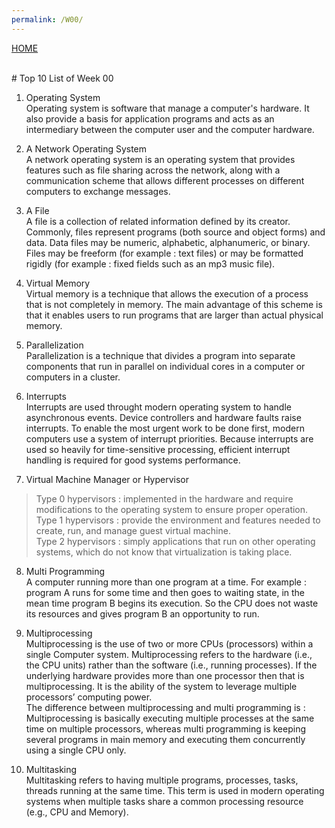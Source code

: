 ```yaml
---
permalink: /W00/
---
```

[HOME](../)

<br>
# Top 10 List of Week 00

1. Operating System<br>
Operating system is software that manage a computer's hardware. It also provide a basis for application programs and acts as an intermediary between the computer user and the computer hardware.<br>

2. A Network Operating System<br>
A network operating system is an operating system that provides features such as file sharing across the network, along with a communication scheme that allows different processes on different computers to exchange messages.<br>

3. A File<br>
A file is a collection of related information defined by its creator. Commonly, files represent programs (both source and object forms) and data. Data files may be numeric, alphabetic, alphanumeric, or binary. Files may be freeform (for example : text files) or may be formatted rigidly (for example : fixed fields such as an mp3 music file).<br>

4. Virtual Memory<br>
Virtual memory is a technique that allows the execution of a process that is not completely in memory. The main advantage of this scheme is that it enables users to run programs that are larger than actual physical memory.<br>

5. Parallelization<br>
Parallelization is a technique that divides a program into separate components that run in parallel on individual cores in a computer or computers in a cluster.<br>

6. Interrupts<br>
Interrupts are used throught modern operating system to handle asynchronous events. Device controllers and hardware faults raise interrupts. To enable the most urgent work to be done first, modern computers use a system of interrupt priorities. Because interrupts are used so heavily for time-sensitive processing, efficient interrupt handling is required for good systems performance.<br>

7. Virtual Machine Manager or Hypervisor<br>
> Type 0 hypervisors : implemented in the hardware and require modifications to the operating system to ensure proper operation.<br>
> Type 1 hypervisors : provide the environment and features needed to create, run, and manage guest virtual machine.<br>
> Type 2 hypervisors : simply applications that run on other operating systems, which do not know that virtualization is taking place.<br>

8. Multi Programming<br>
A computer running more than one program at a time. For example : program A runs for some time and then goes to waiting state, in the mean time program B begins its execution. So the CPU does not waste its resources and gives program B an opportunity to run.<br>

9. Multiprocessing<br>
Multiprocessing is the use of two or more CPUs (processors) within a single Computer system. Multiprocessing refers to the hardware (i.e., the CPU units) rather than the software (i.e., running processes). If the underlying hardware provides more than one processor then that is multiprocessing. It is the ability of the system to leverage multiple processors’ computing power.<br>
The difference between multiprocessing and multi programming is : Multiprocessing is basically executing multiple processes at the same time on multiple processors, whereas multi programming is keeping several programs in main memory and executing them concurrently using a single CPU only.<br>

10. Multitasking<br>
Multitasking refers to having multiple programs, processes, tasks, threads running at the same time. This term is used in modern operating systems when multiple tasks share a common processing resource (e.g., CPU and Memory).
